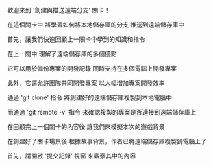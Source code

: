 歡迎來到
'創建與推送遠端分支' 關卡！

在這個關卡中
將學習如何將本地儲存庫的分支
推送到遠端儲存庫中

首先，讓我們快速回顧上一關卡中學到的知識和指令

在上一關中
理解了遠端儲存庫的多個優點

它可以用於備份專案的開發記錄
同時支持在多個電腦上開發專案

此外，它還允許團隊共同開發專案
以大幅增加專案開發效率

通過 'git clone' 指令
將創建好的遠端儲存庫複製到本地電腦中

而通過 'git remote -v' 指令
來確認複製的專案是否連接到遠端儲存庫上

在回顧完上一個關卡的內容後
讓我們來模擬本次的遊戲背景

在創建好了關卡場景後
根據故事背景，作者已將遠端儲存庫複製到電腦上了

首先，請開啟 '提交記錄' 視窗
來觀察其中的內容